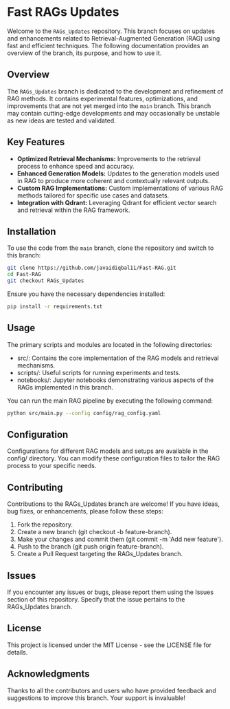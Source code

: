 # Fast RAGs Updates

Welcome to the `RAGs_Updates` repository. This branch focuses on updates and enhancements related to Retrieval-Augmented Generation (RAG) using fast and efficient techniques. The following documentation provides an overview of the branch, its purpose, and how to use it.

## Overview

The `RAGs_Updates` branch is dedicated to the development and refinement of RAG methods. It contains experimental features, optimizations, and improvements that are not yet merged into the `main` branch. This branch may contain cutting-edge developments and may occasionally be unstable as new ideas are tested and validated.

## Key Features

- **Optimized Retrieval Mechanisms:** Improvements to the retrieval process to enhance speed and accuracy.
- **Enhanced Generation Models:** Updates to the generation models used in RAG to produce more coherent and contextually relevant outputs.
- **Custom RAG Implementations:** Custom implementations of various RAG methods tailored for specific use cases and datasets.
- **Integration with Qdrant:** Leveraging Qdrant for efficient vector search and retrieval within the RAG framework.

## Installation

To use the code from the `main` branch, clone the repository and switch to this branch:

```bash
git clone https://github.com/javaidiqbal11/Fast-RAG.git
cd Fast-RAG
git checkout RAGs_Updates
```

Ensure you have the necessary dependencies installed:
```bash
pip install -r requirements.txt
```

## Usage
The primary scripts and modules are located in the following directories:

- src/: Contains the core implementation of the RAG models and retrieval mechanisms.
- scripts/: Useful scripts for running experiments and tests.
- notebooks/: Jupyter notebooks demonstrating various aspects of the RAGs implemented in this branch.


You can run the main RAG pipeline by executing the following command:
```bash
python src/main.py --config config/rag_config.yaml
```

## Configuration
Configurations for different RAG models and setups are available in the config/ directory. You can modify these configuration files to tailor the RAG process to your specific needs.

## Contributing
Contributions to the RAGs_Updates branch are welcome! If you have ideas, bug fixes, or enhancements, please follow these steps:

1. Fork the repository.
2. Create a new branch (git checkout -b feature-branch).
3. Make your changes and commit them (git commit -m 'Add new feature').
4. Push to the branch (git push origin feature-branch).
5. Create a Pull Request targeting the RAGs_Updates branch.


## Issues
If you encounter any issues or bugs, please report them using the Issues section of this repository. Specify that the issue pertains to the RAGs_Updates branch.

## License
This project is licensed under the MIT License - see the LICENSE file for details.

## Acknowledgments
Thanks to all the contributors and users who have provided feedback and suggestions to improve this branch. Your support is invaluable!


